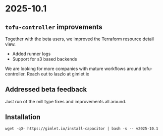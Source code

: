 # 2025-10.1

## `tofu-controller` improvements

Together with the beta users, we improved the Terraform resource detail view.

- Added runner logs
- Support for s3 based backends

We are looking for more companies with mature workflows around tofu-controller. Reach out to laszlo at gimlet io

## Addressed beta feedback

Just run of the mill type fixes and improvements all around.

## Installation

```
wget -qO- https://gimlet.io/install-capacitor | bash -s -- v2025-10.1
```
